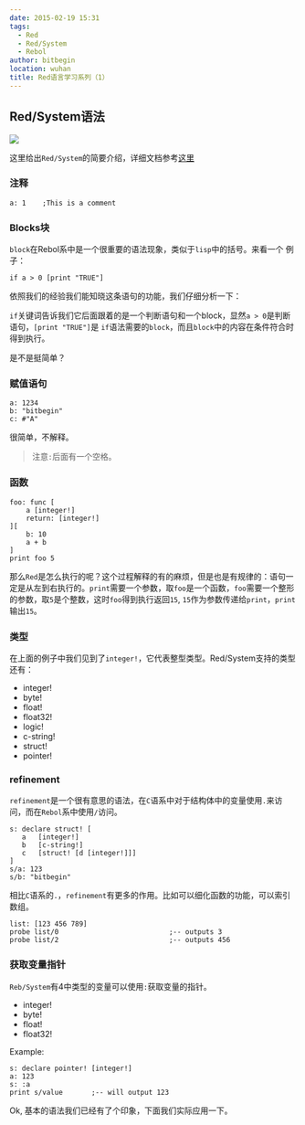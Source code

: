 ```yaml
---
date: 2015-02-19 15:31
tags: 
  - Red
  - Red/System
  - Rebol
author: bitbegin
location: wuhan
title: Red语言学习系列（1）
---
```


## Red/System语法

![](@assets/2015-02-19-red-study-1/red-pill.png)

这里给出`Red/System`的简要介绍，详细文档参考[这里](http://static.red-lang.org/red-system-specs-light.html)

### 注释

    a: 1    ;This is a comment

### Blocks块

`block`在Rebol系中是一个很重要的语法现象，类似于`lisp`中的括号。来看一个
例子：

    if a > 0 [print "TRUE"]

依照我们的经验我们能知晓这条语句的功能，我们仔细分析一下：

`if`关键词告诉我们它后面跟着的是一个判断语句和一个block，显然`a > 0`是判断语句，`[print "TRUE"]`是 `if`语法需要的`block`，而且`block`中的内容在条件符合时得到执行。

是不是挺简单？

### 赋值语句

    a: 1234
    b: "bitbegin"
    c: #"A"

很简单，不解释。

> 注意`:`后面有一个空格。

### 函数

    foo: func [
        a [integer!]
        return: [integer!]
    ][
        b: 10
        a + b
    ]
    print foo 5

那么`Red`是怎么执行的呢？这个过程解释的有的麻烦，但是也是有规律的：语句一定是从左到右执行的。`print`需要一个参数，取`foo`是一个函数，`foo`需要一个整形的参数，取`5`是个整数，这时`foo`得到执行返回`15`, `15`作为参数传递给`print`，`print`输出`15`。

### 类型

在上面的例子中我们见到了`integer!`，它代表整型类型。Red/System支持的类型还有：
* integer!
* byte!
* float!
* float32!
* logic!
* c-string!
* struct!
* pointer!

### refinement

`refinement`是一个很有意思的语法，在`C`语系中对于结构体中的变量使用`.`来访问，而在`Rebol`系中使用`/`访问。

    s: declare struct! [
       a   [integer!]
       b   [c-string!]
       c   [struct! [d [integer!]]]
    ]
    s/a: 123
    s/b: "bitbegin"
    
相比`C`语系的`.`，`refinement`有更多的作用。比如可以细化函数的功能，可以索引数组。

    list: [123 456 789]
    probe list/0                           ;-- outputs 3
    probe list/2                           ;-- outputs 456

### 获取变量指针

`Reb/System`有4中类型的变量可以使用`:`获取变量的指针。

* integer!
* byte!
* float!
* float32!    

Example:

    s: declare pointer! [integer!]
    a: 123
    s: :a
    print s/value       ;-- will output 123

Ok, 基本的语法我们已经有了个印象，下面我们实际应用一下。